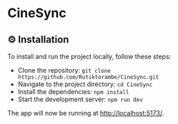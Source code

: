 # CineSync



## ⚙️ Installation

To install and run the project locally, follow these steps:

- Clone the repository: `git clone https://github.com/Rutiktorambe/CineSync.git`
- Navigate to the project directory: `cd CineSync`
- Install the dependencies: `npm install`
- Start the development server: `npm run dev`

The app will now be running at [http://localhost:5173/](http://localhost:5173/).
